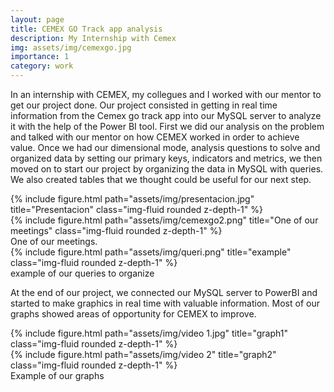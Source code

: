 ```yaml
---
layout: page
title: CEMEX GO Track app analysis
description: My Internship with Cemex
img: assets/img/cemexgo.jpg
importance: 1
category: work
---
```


In an internship with CEMEX, my collegues and I worked with our mentor to get our project done. Our project consisted in getting in real time information from the Cemex go track app into our MySQL server to analyze it with the help of the Power BI tool. First we did our analysis on the problem and talked with our mentor on how CEMEX worked in order to achieve value. Once we had our dimensional mode, analysis questions to solve and organized data by setting our primary keys, indicators and metrics, we then moved on to start our project by organizing the data in MySQL with queries. We also created tables that we thought could be useful for our next step. 

<div class="row">
    <div class="col-sm mt-3 mt-md-0">
        {% include figure.html path="assets/img/presentacion.jpg" title="Presentacion" class="img-fluid rounded z-depth-1" %}
    </div>
</div>
<div class="row">
    <div class="col-sm mt-3 mt-md-0">
        {% include figure.html path="assets/img/cemexgo2.png" title="One of our meetings" class="img-fluid rounded z-depth-1" %}
    </div>
</div>
<div class="caption">
    One of our meetings.
</div>
<div class="row">
    <div class="col-sm mt-3 mt-md-0">
        {% include figure.html path="assets/img/queri.png" title="example" class="img-fluid rounded z-depth-1" %}
    </div>
</div>
<div class="caption">
    example of our queries to organize
</div>

 At the end of our project, we connected our MySQL server to PowerBI and started to make graphics in real time with valuable information. Most of our graphs showed areas of opportunity for CEMEX to improve. 
 
<div class="row">
    <div class="col-sm mt-3 mt-md-0">
        {% include figure.html path="assets/img/video 1.jpg" title="graph1" class="img-fluid rounded z-depth-1" %}
    </div>
</div>
<div class="row">
    <div class="col-sm mt-3 mt-md-0">
        {% include figure.html path="assets/img/video 2" title="graph2" class="img-fluid rounded z-depth-1" %}
    </div>
</div>
<div class="caption">
    Example of our graphs
</div>
